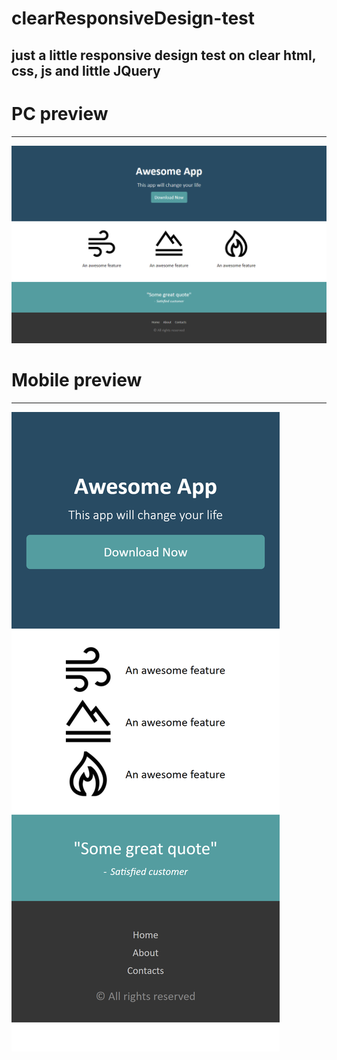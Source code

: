 # clearResponsiveDesign-test
just a little responsive design test on clear html, css, js and little JQuery
--------------------------------------------

# PC preview
--------------------------------------------
![Alt-текст](https://github.com/TFlashgamer/clearResponsiveDesign-test/blob/main/preview/pc.png?raw=true "PC preview")

# Mobile preview
--------------------------------------------
![Alt-текст](https://github.com/TFlashgamer/clearResponsiveDesign-test/blob/main/preview/mobile.png?raw=true "Mobile preview")

